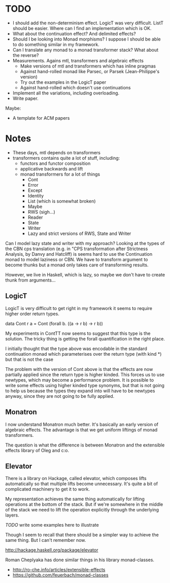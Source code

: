 # TODO

* I should add the non-determinism effect. 
  LogicT was very difficult. ListT should be easier. Where can
  I find an implementation which is OK.
* What about the continuation effect? And delimited effects?
* Should I be looking into Monad morphisms? I suppose I should
  be able to do something similar in my framework.
* Can I translate any monad to a monad transformer stack?
  What about the reverse?
* Measurements. Agains mtl, transformers and algebraic effects
  * Make versions of mtl and transformers which has inline pragmas
  * Against hand-rolled monad like Parsec,
    or Parsek (Jean-Philippe's version)
  * Try out the examples in the LogicT paper
  * Against hand-rolled which doesn't use continuations
* Implement all the variations, including overloading.
* Write paper.

Maybe:

* A template for ACM papers

# Notes

* These days, mtl depends on transformers
* transformers contains quite a lot of stuff, including:
  * functors and functor composition
  * applicative backwards and lift
  * monad transformers for a lot of things
    * Cont
    * Error
    * Except
    * Identity
    * List (which is somewhat broken)
    * Maybe
    * RWS (sigh...)
    * Reader
    * State
    * Writer
    * Lazy and strict versions of RWS, State and Writer

Can I model lazy state and writer with my approach? Looking at the
types of the CBN cps translation (e.g. in "CPS transformation after
Strictness Analysis, by Danvy and Hatcliff) is seems hard to use the
Continuation monad to model laziness or CBN. We have to transform
argument to become thunks but a monad only takes care of transforming
results.

However, we live in Haskell, which is lazy, so maybe we don't have
to create thunk from arguments...

## LogicT

LogicT is very difficult to get right in my framework it seems to
require higher order return types.

data Cont r a = Cont (forall b. ((a -> r b) -> r b))

My experiments in ContTT now seems to suggest that this type is the
solution. The tricky thing is getting the forall quantification in the
right place.

I initially thought that the type above was encodable in the standard
continuation monad which parameterises over the return type
(with kind *) but that is not the case

The problem with the version of Cont above is that the effects are
now partially applied since the return type is higher kinded.
This forces us to use newtypes, which may become a performance problem.
It is possible to write some effects using higher kinded type synonyms,
but that is not going to help us because the types they expand into
will have to be newtypes anyway, since they are not going to be
fully applied.

## Monatron

I now understand Monatron much better. It's basically an early
version of algebraic effects. The advantage is that we get
uniform liftings of monad transformers.

The question is what the difference is between Monatron and the
extensible effects library of Oleg and c:o.

## Elevator

There is a library on Hackage, called elevator, which composes lifts
automatically so that multiple lifts become unnecessary. It's quite a
bit of complicated machinery to get it to work.

My representation achieves the same thing automatically for lifting
operations at the bottom of the stack. But if we're somewhere in the
middle of the stack we need to lift the operation explicitly through
the underlying layers.

*TODO* write some examples here to illustrate

Though I seem to recall that there should be a simpler way to achieve
the same thing. But I can't remember now.

http://hackage.haskell.org/package/elevator

Roman Cheplyaka has done similar things in his library monad-classes.

* http://ro-che.info/articles/extensible-effects
* https://github.com/feuerbach/monad-classes
